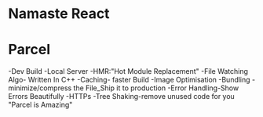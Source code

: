 # Namaste React

# Parcel
-Dev Build
-Local Server
-HMR:"Hot Module Replacement"
-File Watching Algo- Written In C++
-Caching- faster Build
-Image Optimisation
-Bundling
-minimize/compress the File_Ship it to production
-Error Handling-Show Errors Beautifully
-HTTPs
-Tree Shaking-remove unused code for you
 "Parcel is Amazing"




